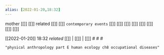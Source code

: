 ```yaml
---
alias: [2022-01-20,18:32]
---
```

 mother [[]] [[]]
 related [[]] [[]]
 `contemporary events` [[]] [[]] [[]] [[]] [[]] [[]] [[]] [[]]

[[2022-01-20]] 18:32 _related_ [[]] | [[]] | [[]] # # #
```query
"physical anthropology part E human ecology ch8 occupational diseases"
```